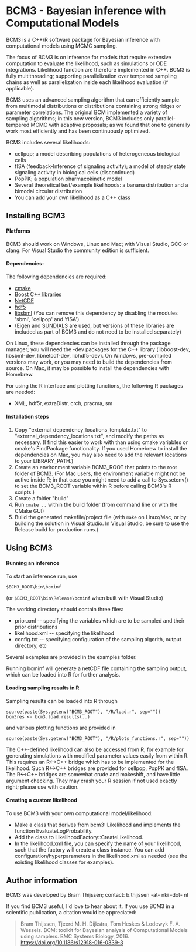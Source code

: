 # BCM3 - Bayesian inference with Computational Models
BCM3 is a C++/R software package for Bayesian inference with computational models using MCMC sampling.

The focus of BCM3 is on inference for models that require extensive computation to evaluate the likelihood, such as simulations or ODE integrations. Likelihood function are therefore implemented in C++. BCM3 is fully multithreading; supporting parallelization over tempered sampling chains as well as parallelization inside each likelihood evaluation (if applicable).

BCM3 uses an advanced sampling algorithm that can efficiently sample from multimodal distributions or distributions containing strong ridges or parameter correlations. The original BCM implemented a variety of sampling algorithms; in this new version, BCM3 includes only parallel-tempered MCMC with adaptive proposals; as we found that one to generally work most efficiently and has been continuously optimized.

BCM3 includes several likelihoods:
- cellpop; a model describing populations of heterogeneous biological cells
- fISA (feedback-Inference of signaling activity); a model of steady state signaling activity in biological cells (discontinued)
- PopPK; a population pharmacokinetic model
- Several theoretical test/example likelihoods: a banana distribution and a bimodal circular distribution
- You can add your own likelihood as a C++ class

## Installing BCM3

#### Platforms
BCM3 should work on Windows, Linux and Mac; with Visual Studio, GCC or clang. For Visual Studio the community edition is sufficient.

#### Dependencies:
The following dependencies are required:
- [cmake](https://cmake.org/)
- [Boost C++ libraries](https://www.boost.org/)
- [NetCDF](https://www.unidata.ucar.edu/software/netcdf/)
- [hdf5](https://www.hdfgroup.org/solutions/hdf5/)
- [libsbml](https://synonym.caltech.edu/software/libsbml/) (You can remove this dependency by disabling the modules 'sbml', 'cellpop' and 'fISA')
- ([Eigen](https://eigen.tuxfamily.org/index.php?title=Main_Page) and [SUNDIALS](https://computing.llnl.gov/projects/sundials) are used, but versions of these libraries are included as part of BCM3 and do not need to be installed separately)

On Linux, these dependencies can be installed through the package manager; you will need the -dev packages for the C++ library (libboost-dev, libsbml-dev, libnetcdf-dev, libhdf5-dev).
On Windows, pre-compiled versions may work, or you may need to build the dependencies from source.
On Mac, it may be possible to install the dependencies with Homebrew.

For using the R interface and plotting functions, the following R packages are needed:
- XML, hdf5r, extraDistr, crch, pracma, sm

#### Installation steps
1) Copy "external_dependency_locations_template.txt" to "external_dependency_locations.txt", and modify the paths as necessary. (I find this easier to work with than using cmake variables or cmake's FindPackage functionality. If you used Homebrew to install the dependencies on Mac, you may also need to add the relevant locations to your LIBRARY_PATH.)
2) Create an environment variable BCM3_ROOT that points to the root folder of BCM3. (For Mac users, the environment variable might not be active inside R; in that case you might need to add a call to Sys.setenv() to set the BCM3_ROOT variable within R before calling BCM3's R scripts.)
3) Create a folder "build"
4) Run `cmake ..` within the build folder (from command line or with the CMake GUI)
5) Build the generated makefile/project file (with `make` on Linux/Mac, or by building the solution in Visual Studio. In Visual Studio, be sure to use the Release build for production runs.)

## Using BCM3

#### Running an inference
To start an inference run, use 
```
$BCM3_ROOT\bin\bcminf
```
(or `$BCM3_ROOT\bin\Release\bcminf` when built with Visual Studio)

The working directory should contain three files:
- prior.xml -- specifying the variables which are to be sampled and their prior distributions
- likelihood.xml -- specifying the likelihood
- config.txt -- specifying configuration of the sampling algorith, output directory, etc

Several examples are provided in the examples folder.

Running bcminf will generate a netCDF file containing the sampling output, which can be loaded into R for further analysis.

#### Loading sampling results in R
Sampling results can be loaded into R through

```
source(paste(Sys.getenv("BCM3_ROOT"), "/R/load.r", sep=""))
bcm3res <- bcm3.load.results(..)
```

and various plotting functions are provided in 
```
source(paste(Sys.getenv("BCM3_ROOT"), "/R/plots_functions.r", sep=""))
```

The C++-defined likelihood can also be accessed from R, for example for generating simulations with modified parameter values easily from within R. This requires an R<->C++ bridge which has to be implemented for the likelihood. Such R<->C++ bridges are provided for cellpop, PopPK and fISA. The R<->C++ bridges are somewhat crude and makeshift, and have little argument checking. They may crash your R session if not used exactly right; please use with caution.

#### Creating a custom likelihood
To use BCM3 with your own computational model/likelihood:
- Make a class that derives from bcm3::Likelihood and implements the function EvaluateLogProbability.
- Add the class to LikelihoodFactory::CreateLikelihood.
- In the likelihood.xml file, you can specify the name of your likelihood, such that the factory will create a class instance. You can add configuration/hyperparameters in the likelihood.xml as needed (see the existing likelihood classes for examples).

## Author information
BCM3 was developed by Bram Thijssen; contact: b.thijssen -at- nki -dot- nl

If you find BCM3 useful, I'd love to hear about it. If you use BCM3 in a scientific publication, a citation would be appreciated:
> Bram Thijssen, Tjeerd M. H. Dijkstra, Tom Heskes & Lodewyk F. A. Wessels. BCM: toolkit for Bayesian analysis of Computational Models using samplers. BMC Systems Biology, 2016. https://doi.org/10.1186/s12918-016-0339-3
